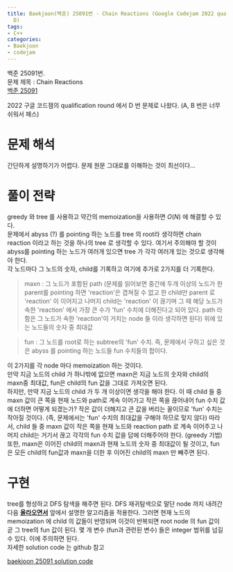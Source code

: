 ```yaml
---
title: Baekjoon(백준) 25091번 - Chain Reactions (Google Codejam 2022 qualification problem
  D)
tags:
- C++
categories:
- Baekjoon
- codejam
---
```


백준 25091번.  
문제 제목 : Chain Reactions  
[백준 25091](https://www.acmicpc.net/problem/25091)  
  
	
2022 구글 코드잼의 qualification round 에서 D 번 문제로 나왔다. (A, B 번은 너무 쉬워서 패스)
# 문제 해석
간단하게 설명하기가 어렵다. 문제 원문 그대로를 이해하는 것이 최선이다...  
# 풀이 전략 
greedy 와 tree 를 사용하고 약간의 memoization을 사용하면 $O(N)$ 에 해결할 수 있다.  
문제에서 abyss (?) 를 pointing 하는 노드를 tree 의 root라 생각하면 chain reaction 이라고 하는 것을 하나의 tree 로 생각할 수 있다. 여기서 주의해야 할 것이 abyss를 pointing 하는 노드가 여러개 있으면 tree 가 각각 여러개 있는 것으로 생각해야 한다.  
각 노드마다 그 노드의 숫자, child를 기록하고 여기에 추가로 2가지를 더 기록한다.  
  
> maxn : 그 노드가 포함된 path (문제를 읽어보면 중간에 두개 이상의 노드가 한 parent를 pointing 하면 'reaction'은 겹쳐질 수 없고 한 child만 parent 로 'reaction' 이 이어지고 나머지 child는 'reaction' 이 끊기며 그 때 해당 노드가 속한 'reaction' 에서 가장 큰 수가 'fun' 수치에 더해진다고 되어 있다. path 라 함은 그 노드가 속한 'reaction'이 거치는 node 들 이라 생각하면 된다) 위에 있는 노드들의 숫자 중 최대값  

> fun : 그 노드를 root로 하는 subtree의 'fun' 수치. 즉, 문제에서 구하고 싶은 것은 abyss 를 pointing 하는 노드들 fun 수치들의 합이다.

이 2가지를 각 node 마다 memoization 하는 것이다.   
만약 지금 노드의 child 가 하나밖에 없으면 maxn은 지금 노드의 숫자와 child의 maxn중 최대값, fun은 child의 fun 값을 그대로 가져오면 된다.  
하지만, 만약 지금 노드의 child 가 두 개 이상이면 생각을 해야 한다. 이 때 child 들 중 maxn 값이 큰 쪽을 현재 노드와 path로 계속 이어가고 작은 쪽을 끊어내어 fun 수치 값에 더하면 어떻게 되겠는가? 작은 값이 더해지고 큰 값을 버리는 꼴이므로 'fun' 수치는 작아질 것이다. (즉, 문제에서는 'fun' 수치의 최대값을 구해야 하므로 맞지 않다) 따라서, child 들 중 maxn 값이 작은 쪽을 현재 노드와 reaction path 로 계속 이어주고 나머지 child는 거기서 끊고 각각의 fun 수치 값을 답에 더해주어야 한다. (greedy 기법)  
또한, maxn은 이어진 child의 maxn과 현재 노드의 숫자 중 최대값이 될 것이고, fun 은 모든 child의 fun값과 maxn을 더한 후 이어진 child의 maxn 만 빼주면 된다.  
# 구현
tree를 형성하고 DFS 탐색을 해주면 된다. DFS 재귀탐색으로 말단 node 까지 내려간 다음 **<u>올라오면서</u>**  앞에서 설명한 알고리즘을 적용한다. 그러면 현재 노드의 memoization 에 child 의 값들이 반영되며 이것이 반복되면 root node 의 fun 값이 곧 그 tree의 fun 값이 된다.
몇 개 변수 (fun과 관련된 변수) 들은 integer 범위를 넘길 수 있다. 이에 주의하면 된다.  
자세한 solution code 는 github 참고

[baekjoon 25091 solution code](https://github.com/dhkwon03/programming_problem_practice/blob/cc9395063b50486e828e9e5a91e5c1cc10fdbceb/c_problems/baekjoon/25091_codejam2022_qualification_D/main.cpp)
